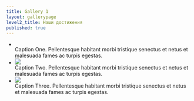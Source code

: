 ```yaml
---
title: Gallery 1
layout: gallerypage
level2_title: Наши достижения
published: true
---
```


<div class="slideshow-wrapper">
    <div class="preloader"></div>
    <ul data-orbit data-options="timer_speed:5000;">
        <li>
            <img src="" />
            <div class="orbit-caption">
                Caption One. Pellentesque habitant morbi tristique senectus et netus et malesuada fames ac turpis egestas.
            </div>
        </li>
        <li>
            <img src="http://foundation.zurb.com/docs/img/demos/demo2.jpg" />
            <div class="orbit-caption">
                Caption Two. Pellentesque habitant morbi tristique senectus et netus et malesuada fames ac turpis egestas.
            </div>
        </li>
        <li>
            <img src="http://foundation.zurb.com/docs/img/demos/demo3.jpg" />
            <div class="orbit-caption">
                Caption Three. Pellentesque habitant morbi tristique senectus et netus et malesuada fames ac turpis egestas.
            </div>
        </li>
    </ul>
</div>
